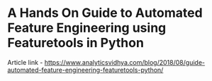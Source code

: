 # A Hands On Guide to Automated Feature Engineering using Featuretools in Python

Article link - https://www.analyticsvidhya.com/blog/2018/08/guide-automated-feature-engineering-featuretools-python/
